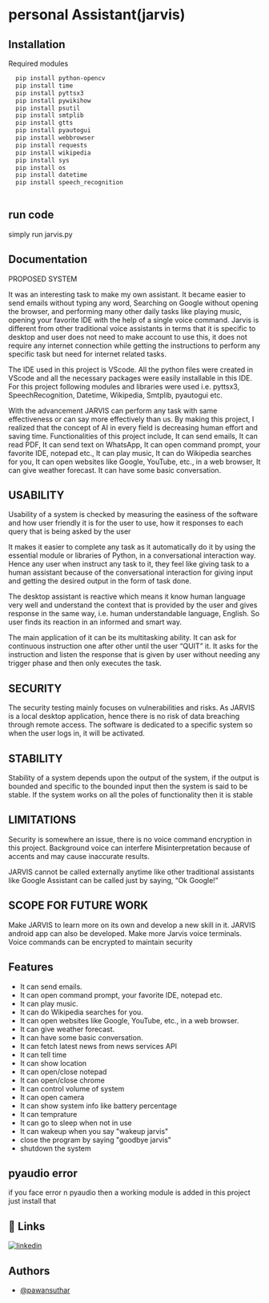 
# personal Assistant(jarvis)




## Installation

Required modules 

```bash
  pip install python-opencv
  pip install time
  pip install pyttsx3
  pip install pywikihow
  pip install psutil
  pip install smtplib
  pip install gtts
  pip install pyautogui
  pip install webbrowser
  pip install requests
  pip install wikipedia
  pip install sys
  pip install os
  pip install datetime
  pip install speech_recognition
  
```
    
## run code

simply run jarvis.py



  
## Documentation

PROPOSED SYSTEM

It was an interesting task to make my own assistant. It became easier to send 
emails without typing any word, Searching on Google without opening the browser, 
and performing many other daily tasks like playing music, opening your favorite IDE
with the help of a single voice command. Jarvis is different from other traditional voice 
assistants in terms that it is specific to desktop and user does not need to make account 
to use this, it does not require any internet connection while getting the instructions to 
perform any specific task but need for internet related tasks.


The IDE used in this project is VScode. All the python files were created in 
VScode and all the necessary packages were easily installable in this IDE. For this 
project following modules and libraries were used i.e. pyttsx3, SpeechRecognition, 
Datetime, Wikipedia, Smtplib, pyautogui etc. 


With the advancement JARVIS can perform any task with same effectiveness or 
can say more effectively than us. By making this project, I realized that the concept of 
AI in every field is decreasing human effort and saving time. Functionalities of this 
project include, It can send emails, It can read PDF, It can send text on WhatsApp, It 
can open command prompt, your favorite IDE, notepad etc., It can play music, It can
do Wikipedia searches for you, It can open websites like Google, YouTube, etc., in a 
web browser, It can give weather forecast. It can have some basic conversation.


  
## USABILITY

Usability of a system is checked by measuring the easiness of the 
software and how user friendly it is for the user to use, how it responses to 
each query that is being asked by the user

It makes it easier to complete any task as it automatically do it by using 
the essential module or libraries of Python, in a conversational interaction 
way. Hence any user when instruct any task to it, they feel like giving task to 
a human assistant because of the conversational interaction for giving input 
and getting the desired output in the form of task done.

The desktop assistant is reactive which means it know human 
language very well and understand the context that is provided by the user 
and gives response in the same way, i.e. human understandable language, 
English. So user finds its reaction in an informed and smart way.


The main application of it can be its multitasking ability. It can ask for 
continuous instruction one after other until the user “QUIT” it. It asks for the 
instruction and listen the response that is given by user without needing any 
trigger phase and then only executes the task.

## SECURITY
The security testing mainly focuses on vulnerabilities and risks. As 
JARVIS is a local desktop application, hence there is no risk of data 
breaching through remote access. The software is dedicated to a specific 
system so when the user logs in, it will be activated.

## STABILITY
Stability of a system depends upon the output of the system, if the 
output is bounded and specific to the bounded input then the system is said to 
be stable. If the system works on all the poles of functionality then it is 
stable


## LIMITATIONS
Security is somewhere an issue, there is no voice command encryption in this 
project.
Background voice can interfere
Misinterpretation because of accents and may cause inaccurate results.

JARVIS cannot be called externally anytime like other traditional assistants 
like Google Assistant can be called just by saying, “Ok Google!”

## SCOPE FOR FUTURE WORK
Make JARVIS to learn more on its own and develop a new skill in it.
JARVIS android app can also be developed.
Make more Jarvis voice terminals.
Voice commands can be encrypted to maintain security



## Features
- It can send emails. 
- It can open command prompt, your favorite IDE, notepad etc.
- It can play music.
- It can do Wikipedia searches for you. 
- It can open websites like Google, YouTube, etc., in a web browser.
- It can give weather forecast.
- It can have some basic conversation.
- It can fetch latest news from news services API
- It can tell time
- It can show location
- It can open/close notepad
- It can open/close chrome
- It can control volume of system
- It can open camera
- It can show system info like battery percentage
- It can temprature
- It can go to sleep when not in use
- It can wakeup when you say "wakeup jarvis"
- close the program by saying "goodbye jarvis"
- shutdown the system 



## pyaudio error 
if you face error n pyaudio then a working module is added in this project just install that  
  
## 🔗 Links

[![linkedin](https://img.shields.io/badge/linkedin-0A66C2?style=for-the-badge&logo=linkedin&logoColor=white)](https://www.linkedin.com/in/pawan-suthar-70a501212//)

  
## Authors

- [@pawansuthar](https://github.com/pawan-suthar)

  
